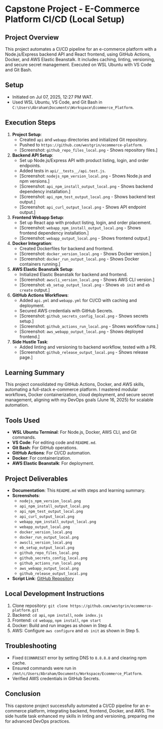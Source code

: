 # Capstone Project - E-Commerce Platform CI/CD (Local Setup)

## Project Overview
This project automates a CI/CD pipeline for an e-commerce platform with a Node.js/Express backend API and React frontend, using GitHub Actions, Docker, and AWS Elastic Beanstalk. It includes caching, linting, versioning, and secure secret management. Executed on WSL Ubuntu with VS Code and Git Bash.

## Setup
- Initiated on Jul 07, 2025, 12:27 PM WAT.
- Used WSL Ubuntu, VS Code, and Git Bash in `C:\Users\Abraham\Documents\Workspace\Ecommerce_Platform`.

## Execution Steps
1. **Project Setup**:
   - Created `api` and `webapp` directories and initialized Git repository.
   - Pushed to `https://github.com/westgrin/ecommerce-platform`.
   - [Screenshot: `github_repo_files_local.png` - Shows repository files.]
2. **Backend API Setup**:
   - Set up Node.js/Express API with product listing, login, and order endpoints.
   - Added tests in `api/__tests__/api.test.js`.
   - [Screenshot: `nodejs_npm_version_local.png` - Shows Node.js and npm versions.]
   - [Screenshot: `api_npm_install_output_local.png` - Shows backend dependency installation.]
   - [Screenshot: `api_npm_test_output_local.png` - Shows backend test output.]
   - [Screenshot: `api_curl_output_local.png` - Shows API endpoint output.]
3. **Frontend Webapp Setup**:
   - Set up React app with product listing, login, and order placement.
   - [Screenshot: `webapp_npm_install_output_local.png` - Shows frontend dependency installation.]
   - [Screenshot: `webapp_output_local.png` - Shows frontend output.]
4. **Docker Integration**:
   - Created Dockerfiles for backend and frontend.
   - [Screenshot: `docker_version_local.png` - Shows Docker version.]
   - [Screenshot: `docker_run_output_local.png` - Shows Docker containers running.]
5. **AWS Elastic Beanstalk Setup**:
   - Initialized Elastic Beanstalk for backend and frontend.
   - [Screenshot: `awscli_version_local.png` - Shows AWS CLI version.]
   - [Screenshot: `eb_setup_output_local.png` - Shows `eb init` and `eb create` output.]
6. **GitHub Actions Workflows**:
   - Added `api.yml` and `webapp.yml` for CI/CD with caching and deployment.
   - Secured AWS credentials with GitHub Secrets.
   - [Screenshot: `github_secrets_config_local.png` - Shows secrets setup.]
   - [Screenshot: `github_actions_run_local.png` - Shows workflow runs.]
   - [Screenshot: `aws_webapp_output_local.png` - Shows deployed frontend.]
7. **Side Hustle Task**:
   - Added linting and versioning to backend workflow, tested with a PR.
   - [Screenshot: `github_release_output_local.png` - Shows release page.]

## Learning Summary
This project consolidated my GitHub Actions, Docker, and AWS skills, automating a full-stack e-commerce platform. I mastered modular workflows, Docker containerization, cloud deployment, and secure secret management, aligning with my DevOps goals (June 16, 2025) for scalable automation.

## Tools Used
- **WSL Ubuntu Terminal**: For Node.js, Docker, AWS CLI, and Git commands.
- **VS Code**: For editing code and `README.md`.
- **Git Bash**: For GitHub operations.
- **GitHub Actions**: For CI/CD automation.
- **Docker**: For containerization.
- **AWS Elastic Beanstalk**: For deployment.

## Project Deliverables
- **Documentation**: This `README.md` with steps and learning summary.
- **Screenshots**:
  - `nodejs_npm_version_local.png`
  - `api_npm_install_output_local.png`
  - `api_npm_test_output_local.png`
  - `api_curl_output_local.png`
  - `webapp_npm_install_output_local.png`
  - `webapp_output_local.png`
  - `docker_version_local.png`
  - `docker_run_output_local.png`
  - `awscli_version_local.png`
  - `eb_setup_output_local.png`
  - `github_repo_files_local.png`
  - `github_secrets_config_local.png`
  - `github_actions_run_local.png`
  - `aws_webapp_output_local.png`
  - `github_release_output_local.png`
- **Script Link**: [GitHub Repository](https://github.com/westgrin/ecommerce-platform)

## Local Development Instructions
1. Clone repository: `git clone https://github.com/westgrin/ecommerce-platform.git`
2. Backend: `cd api`, `npm install`, `node index.js`
3. Frontend: `cd webapp`, `npm install`, `npm start`
4. Docker: Build and run images as shown in Step 4.
5. AWS: Configure `aws configure` and `eb init` as shown in Step 5.

## Troubleshooting
- Fixed `ECONNRESET` error by setting DNS to `8.8.8.8` and clearing npm cache.
- Ensured commands were run in `/mnt/c/Users/Abraham/Documents/Workspace/Ecommerce_Platform`.
- Verified AWS credentials in GitHub Secrets.

## Conclusion
This capstone project successfully automated a CI/CD pipeline for an e-commerce platform, integrating backend, frontend, Docker, and AWS. The side hustle task enhanced my skills in linting and versioning, preparing me for advanced DevOps practices.
